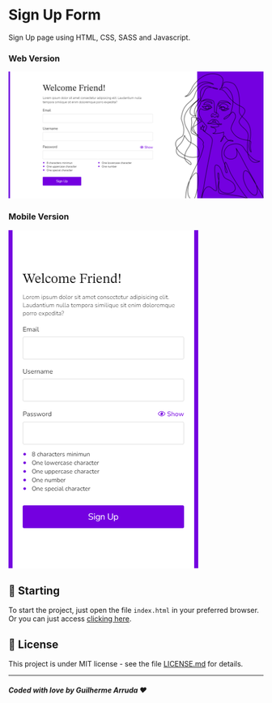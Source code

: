 # Sign Up Form

Sign Up page using HTML, CSS, SASS and Javascript.

### Web Version
<img src="assets/web-version.png" alt="Web Version"/>

### Mobile Version
<img src="assets/mobile-version.png" alt="Mobile Version"/>

## 🚀 Starting

To start the project, just open the file `index.html` in your preferred browser. <br>
Or you can just access <a href="https://guilherme-arruda.github.io/Sign-Up-Form/" target="_ blank">clicking here<a/>.

## 📄 License
This project is under MIT license - see the file [LICENSE.md](https://github.com/Guilherme-Arruda/Sign-Up-Form/blob/master/LICENSE) for details.

---
##### Coded with love by Guilherme Arruda ♥️

